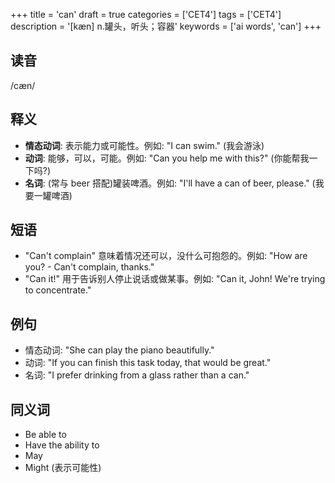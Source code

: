 +++
title = 'can'
draft = true
categories = ['CET4']
tags = ['CET4']
description = '[kæn] n.罐头，听头；容器'
keywords = ['ai words', 'can']
+++

## 读音
/cæn/

## 释义
- **情态动词**: 表示能力或可能性。例如: "I can swim." (我会游泳)
- **动词**: 能够，可以，可能。例如: "Can you help me with this?" (你能帮我一下吗?)
- **名词**: (常与 beer 搭配)罐装啤酒。例如: "I'll have a can of beer, please." (我要一罐啤酒)

## 短语
- "Can't complain" 意味着情况还可以，没什么可抱怨的。例如: "How are you? - Can't complain, thanks."
- "Can it!" 用于告诉别人停止说话或做某事。例如: "Can it, John! We're trying to concentrate."

## 例句
- 情态动词: "She can play the piano beautifully."
- 动词: "If you can finish this task today, that would be great."
- 名词: "I prefer drinking from a glass rather than a can."

## 同义词
- Be able to
- Have the ability to
- May
- Might (表示可能性)
